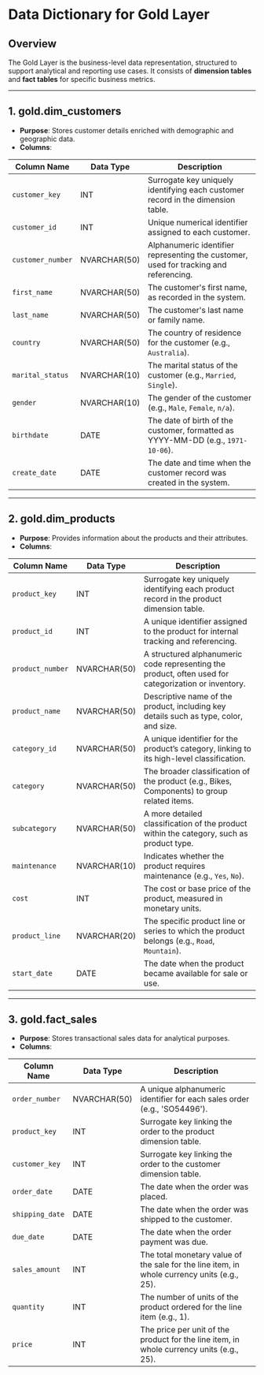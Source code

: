 # Data Dictionary for Gold Layer

## Overview

The Gold Layer is the business-level data representation, structured to support analytical and reporting use cases. It consists of **dimension tables** and **fact tables** for specific business metrics.

---

## 1. gold.dim_customers

- **Purpose**: Stores customer details enriched with demographic and geographic data.
- **Columns**:

| Column Name     | Data Type      | Description                                                                 |
|------------------|----------------|--------------------------------------------------------------------------------|
| `customer_key`   | INT            | Surrogate key uniquely identifying each customer record in the dimension table. |
| `customer_id`    | INT            | Unique numerical identifier assigned to each customer.                     |
| `customer_number`| NVARCHAR(50)   | Alphanumeric identifier representing the customer, used for tracking and referencing. |
| `first_name`     | NVARCHAR(50)   | The customer's first name, as recorded in the system.                      |
| `last_name`      | NVARCHAR(50)   | The customer's last name or family name.                                   |
| `country`        | NVARCHAR(50)   | The country of residence for the customer (e.g., `Australia`).           |
| `marital_status` | NVARCHAR(10)   | The marital status of the customer (e.g., `Married`, `Single`).        |
| `gender`         | NVARCHAR(10)   | The gender of the customer (e.g., `Male`, `Female`, `n/a`).          |
| `birthdate`      | DATE           | The date of birth of the customer, formatted as YYYY-MM-DD (e.g., `1971-10-06`). |
| `create_date`    | DATE           | The date and time when the customer record was created in the system.      |

---

## 2. gold.dim_products

- **Purpose**: Provides information about the products and their attributes.
- **Columns**:

| Column Name           | Data Type      | Description                                                                 |
|------------------------|----------------|--------------------------------------------------------------------------------|
| `product_key`          | INT            | Surrogate key uniquely identifying each product record in the product dimension table. |
| `product_id`           | INT            | A unique identifier assigned to the product for internal tracking and referencing. |
| `product_number`       | NVARCHAR(50)   | A structured alphanumeric code representing the product, often used for categorization or inventory. |
| `product_name`         | NVARCHAR(50)   | Descriptive name of the product, including key details such as type, color, and size. |
| `category_id`          | NVARCHAR(50)   | A unique identifier for the product’s category, linking to its high-level classification. |
| `category`             | NVARCHAR(50)   | The broader classification of the product (e.g., Bikes, Components) to group related items. |
| `subcategory`          | NVARCHAR(50)   | A more detailed classification of the product within the category, such as product type. |
| `maintenance`          | NVARCHAR(10)   | Indicates whether the product requires maintenance (e.g., `Yes`, `No`).     |
| `cost`                 | INT            | The cost or base price of the product, measured in monetary units.          |
| `product_line`         | NVARCHAR(20)   | The specific product line or series to which the product belongs (e.g., `Road`, `Mountain`). |
| `start_date`           | DATE           | The date when the product became available for sale or use.                |

---

## 3. gold.fact_sales

- **Purpose**: Stores transactional sales data for analytical purposes.
- **Columns**:

| Column Name     | Data Type     | Description                                                                 |
|------------------|----------------|--------------------------------------------------------------------------------|
| `order_number`   | NVARCHAR(50)   | A unique alphanumeric identifier for each sales order (e.g., 'SO54496').   |
| `product_key`    | INT            | Surrogate key linking the order to the product dimension table.            |
| `customer_key`   | INT            | Surrogate key linking the order to the customer dimension table.           |
| `order_date`     | DATE           | The date when the order was placed.                                        |
| `shipping_date`  | DATE           | The date when the order was shipped to the customer.                       |
| `due_date`       | DATE           | The date when the order payment was due.                                   |
| `sales_amount`   | INT            | The total monetary value of the sale for the line item, in whole currency units (e.g., 25). |
| `quantity`       | INT            | The number of units of the product ordered for the line item (e.g., 1).    |
| `price`          | INT            | The price per unit of the product for the line item, in whole currency units (e.g., 25). |

